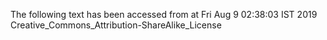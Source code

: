 The following text has been accessed from at Fri Aug 9 02:38:03 IST 2019
Creative_Commons_Attribution-ShareAlike_License
